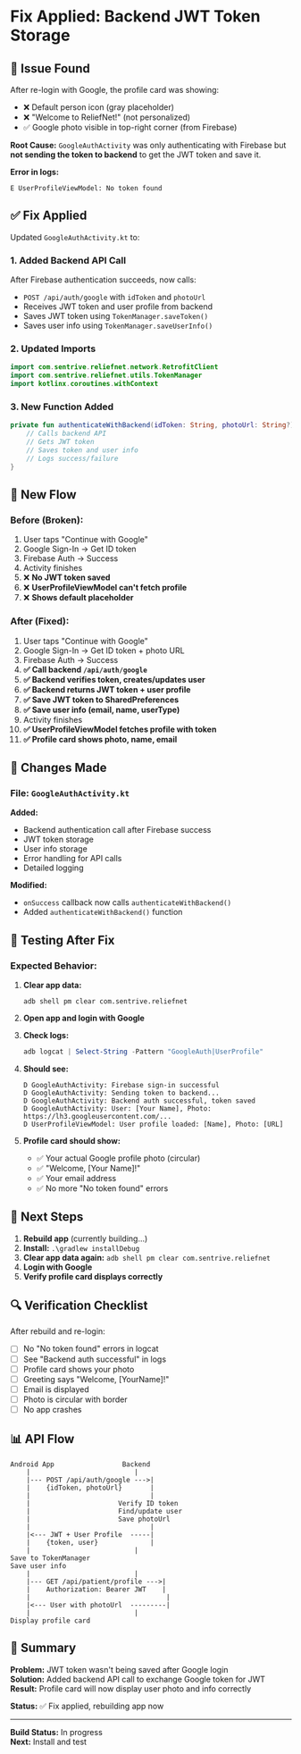 # Fix Applied: Backend JWT Token Storage

## 🐛 Issue Found

After re-login with Google, the profile card was showing:
- ❌ Default person icon (gray placeholder)
- ❌ "Welcome to ReliefNet!" (not personalized)
- ✅ Google photo visible in top-right corner (from Firebase)

**Root Cause:** `GoogleAuthActivity` was only authenticating with Firebase but **not sending the token to backend** to get the JWT token and save it.

**Error in logs:**
```
E UserProfileViewModel: No token found
```

## ✅ Fix Applied

Updated `GoogleAuthActivity.kt` to:

### 1. Added Backend API Call
After Firebase authentication succeeds, now calls:
- `POST /api/auth/google` with `idToken` and `photoUrl`
- Receives JWT token and user profile from backend
- Saves JWT token using `TokenManager.saveToken()`
- Saves user info using `TokenManager.saveUserInfo()`

### 2. Updated Imports
```kotlin
import com.sentrive.reliefnet.network.RetrofitClient
import com.sentrive.reliefnet.utils.TokenManager
import kotlinx.coroutines.withContext
```

### 3. New Function Added
```kotlin
private fun authenticateWithBackend(idToken: String, photoUrl: String?) {
    // Calls backend API
    // Gets JWT token
    // Saves token and user info
    // Logs success/failure
}
```

## 🔄 New Flow

### Before (Broken):
1. User taps "Continue with Google"
2. Google Sign-In → Get ID token
3. Firebase Auth → Success
4. Activity finishes
5. ❌ **No JWT token saved**
6. ❌ **UserProfileViewModel can't fetch profile**
7. ❌ **Shows default placeholder**

### After (Fixed):
1. User taps "Continue with Google"
2. Google Sign-In → Get ID token + photo URL
3. Firebase Auth → Success
4. **✅ Call backend `/api/auth/google`**
5. **✅ Backend verifies token, creates/updates user**
6. **✅ Backend returns JWT token + user profile**
7. **✅ Save JWT token to SharedPreferences**
8. **✅ Save user info (email, name, userType)**
9. Activity finishes
10. **✅ UserProfileViewModel fetches profile with token**
11. **✅ Profile card shows photo, name, email**

## 📝 Changes Made

### File: `GoogleAuthActivity.kt`

**Added:**
- Backend authentication call after Firebase success
- JWT token storage
- User info storage
- Error handling for API calls
- Detailed logging

**Modified:**
- `onSuccess` callback now calls `authenticateWithBackend()`
- Added `authenticateWithBackend()` function

## 🧪 Testing After Fix

### Expected Behavior:

1. **Clear app data:**
   ```
   adb shell pm clear com.sentrive.reliefnet
   ```

2. **Open app and login with Google**

3. **Check logs:**
   ```powershell
   adb logcat | Select-String -Pattern "GoogleAuth|UserProfile"
   ```

4. **Should see:**
   ```
   D GoogleAuthActivity: Firebase sign-in successful
   D GoogleAuthActivity: Sending token to backend...
   D GoogleAuthActivity: Backend auth successful, token saved
   D GoogleAuthActivity: User: [Your Name], Photo: https://lh3.googleusercontent.com/...
   D UserProfileViewModel: User profile loaded: [Name], Photo: [URL]
   ```

5. **Profile card should show:**
   - ✅ Your actual Google profile photo (circular)
   - ✅ "Welcome, [Your Name]!"
   - ✅ Your email address
   - ✅ No more "No token found" errors

## 📱 Next Steps

1. **Rebuild app** (currently building...)
2. **Install:** `.\gradlew installDebug`
3. **Clear app data again:** `adb shell pm clear com.sentrive.reliefnet`
4. **Login with Google**
5. **Verify profile card displays correctly**

## 🔍 Verification Checklist

After rebuild and re-login:

- [ ] No "No token found" errors in logcat
- [ ] See "Backend auth successful" in logs
- [ ] Profile card shows your photo
- [ ] Greeting says "Welcome, [YourName]!"
- [ ] Email is displayed
- [ ] Photo is circular with border
- [ ] No app crashes

## 📊 API Flow

```
Android App                 Backend
    |                          |
    |--- POST /api/auth/google --->|
    |    {idToken, photoUrl}       |
    |                              |
    |                      Verify ID token
    |                      Find/update user
    |                      Save photoUrl
    |                              |
    |<--- JWT + User Profile  -----|
    |    {token, user}             |
    |                          |
Save to TokenManager        
Save user info              
    |                          |
    |--- GET /api/patient/profile --->|
    |    Authorization: Bearer JWT    |
    |                                  |
    |<--- User with photoUrl  ---------|
    |                          |
Display profile card        
```

## 🎯 Summary

**Problem:** JWT token wasn't being saved after Google login  
**Solution:** Added backend API call to exchange Google token for JWT  
**Result:** Profile card will now display user photo and info correctly  

**Status:** ✅ Fix applied, rebuilding app now

---

**Build Status:** In progress  
**Next:** Install and test
